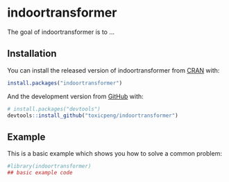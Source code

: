 
<!-- README.md is generated from README.Rmd. Please edit that file -->

# indoortransformer

<!-- badges: start -->
<!-- badges: end -->

The goal of indoortransformer is to …

## Installation

You can install the released version of indoortransformer from
[CRAN](https://CRAN.R-project.org) with:

``` r
install.packages("indoortransformer")
```

And the development version from [GitHub](https://github.com/) with:

``` r
# install.packages("devtools")
devtools::install_github("toxicpeng/indoortransformer")
```

## Example

This is a basic example which shows you how to solve a common problem:

``` r
#library(indoortransformer)
## basic example code
```
